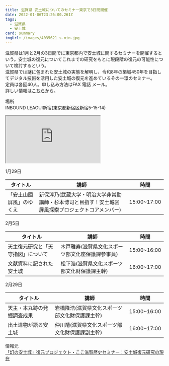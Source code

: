 ```yaml
---
title: 滋賀県 安土城についてのセミナー東京で3日間開催
date: 2022-01-06T23:26:00.261Z
tags:
  - 滋賀県
  - 安土城
card: summary
imgUrl: /images/4035621_s-min.jpg
---
```

滋賀県は1月と2月の3日間でに東京都内で安土城に関するセミナーを開催するという。安土城の復元についてこれまでの研究をもとに現段階の復元の可能性について検討するという。  
滋賀県では謎に包まれた安土城の実態を解明し、令和8年の築城450年を目指してデジタル技術を活用した安土城の復元を進めているその一環のセミナー。  
定員は各回40人。申し込み方法はFAX 電話 メール。  
詳しい情報は[こちら](https://www.pref.shiga.lg.jp/kensei/koho/e-shinbun/oshirase/322881.html)から。

場所  
INBOUND LEAGUI新宿(東京都新宿区新宿5-15-14)

<iframe src="https://www.google.com/maps/embed?pb=!1m14!1m8!1m3!1d12961.282570341604!2d139.707335!3d35.6937264!3m2!1i1024!2i768!4f13.1!3m3!1m2!1s0x0%3A0xa7dedcfffc13ffe7!2z44Kk44Oz44OQ44Km44Oz44OJIOODquODvOOCsA!5e0!3m2!1sja!2sjp!4v1641512699696!5m2!1sja!2sjp"  style="width=100%; height=400px;" allowfullscreen="" loading="lazy"></iframe>

1月29日

|タイトル|講師|時間|
|-----|-----|-----|
|「安土山図屏風」のゆくえ|新保淳乃(武蔵大学・明治大学非常勤講師・杉本博司と目指す！安土城図屏風探索プロジェクトコアメンバー)|15:00~17:00|

2月5日

|タイトル|講師|時間|
|-----|-----|-----|
|天主復元研究と「天守指図」について|木戸雅寿(滋賀県文化スポーツ部文化座保護課参事員)|15:00~16:00|
|文献資料に記された安土城|松下浩(滋賀県文化スポーツ部文化財保護課主幹)|16:00~17:00|

2月29日

|タイトル|講師|時間|
|-----|-----|-----|
|天主・本丸跡の発掘調査成果|岩橋隆浩(滋賀県文化スポーツ部文化財保護課主幹)|15:00~16:00|
|出土遺物が語る安土城|仲川靖(滋賀県文化スポーツ部文化財保護課副主幹)|16:00~17:00|


情報元  
[「幻の安土城」復元プロジェクト・ここ滋賀歴史セミナー：安土城復元研究の現在](https://www.pref.shiga.lg.jp/kensei/koho/e-shinbun/oshirase/322881.html)